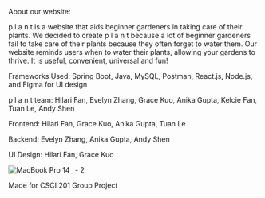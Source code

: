 About our website:

p l a n t is a website that aids beginner gardeners in taking care of their plants. We decided to create p l a n t because a lot of beginner gardeners fail to take care of their plants because they often forget to water them. Our website reminds users when to water their plants, allowing your gardens to thrive. It is useful, convenient, universal and fun! 


Frameworks Used: 
Spring Boot, Java, MySQL, Postman, React.js, Node.js, and Figma for UI design


p l a n t team:
Hilari Fan, Evelyn Zhang, Grace Kuo, Anika Gupta, Kelcie Fan, Tuan Le, Andy Shen

Frontend:
Hilari Fan, Grace Kuo, Anika Gupta, Tuan Le

Backend:
Evelyn Zhang, Anika Gupta, Andy Shen

UI Design:
Hilari Fan, Grace Kuo


![MacBook Pro 14_ - 2](https://user-images.githubusercontent.com/61339667/206624446-1caab6c2-608f-4f4e-aee2-c13e50b1d609.png)

Made for CSCI 201 Group Project
